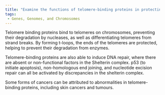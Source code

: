 ```yaml
---
title: "Examine the functions of telomere-binding proteins in protecting telomeres."
tags:
 - Genes, Genomes, and Chromosomes
---
```

Telomere binding proteins bind to telomeres on chromosomes, preventing their degradation by nucleases, as well as differentiating telomeres from strand breaks. 
By forming t-loops, the ends of the telomeres are protected, helping to prevent their degradation from enzymes. 

Telomere-binding proteins are also able to induce DNA repair, where there are absent or non-functional factors in the Shelterin complex. p53 (to initiate apoptosis), non-homologous end joining, and nucleotide excision repair can all be activated by discrepancies in the shelterin complex. 

Some forms of cancers can be attributed to abnormalities in telomere-binding proteins, including skin cancers and tumours. 
